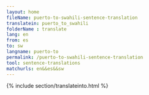 ```yaml
---
layout: home
fileName: puerto-to-swahili-sentence-translation
translatein: puerto_to_swahili
folderName : translate
lang: en
from: es
to: sw
langname: puerto-to
permalink: /puerto-to-swahili-sentence-translation
tool: sentence-translations
matchurls: en&&es&&sw
---
```

{% include section/translateinto.html %}
